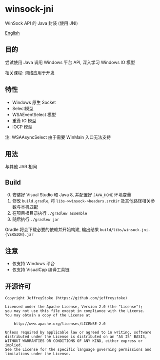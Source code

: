 # winsock-jni

WinSock API 的 Java 封装 (使用 JNI)

[English](./README.md)

## 目的

尝试使用 Java 调用 Windows 平台 API, 深入学习 Windows IO 模型

相关课程: 网络应用于开发

## 特性

- Windows 原生 Socket
- Select模型
- WSAEventSelect 模型
- 重叠 IO 模型
- IOCP 模型

注: WSAAsyncSelect 由于需要 WinMain 入口无法支持

## 用法

与其他 JAR 相同

## Build

0. 安装好 Visual Studio 和 Java 8, 并配置好 `JAVA_HOME` 环境变量
1. 修改 `build.gradle`, 将 `libs->winsock->headers.srcDir` 及其他路径相关参数与本机匹配
2. 在项目根目录执行 `./gradlew assemble`
3. 随后执行 `./gradlew jar`

Gradle 将会下载必要的依赖并开始构建, 输出结果 `build/libs/winsock-jni-{VERSION}.jar`

## 注意

- 仅支持 Windows 平台
- 仅支持 VisualCpp 编译工具链

## 开源许可

```text
Copyright JeffreyStoke (https://github.com/jeffreystoke)

Licensed under the Apache License, Version 2.0 (the "License");
you may not use this file except in compliance with the License.
You may obtain a copy of the License at

    http://www.apache.org/licenses/LICENSE-2.0

Unless required by applicable law or agreed to in writing, software
distributed under the License is distributed on an "AS IS" BASIS,
WITHOUT WARRANTIES OR CONDITIONS OF ANY KIND, either express or implied.
See the License for the specific language governing permissions and
limitations under the License.
```